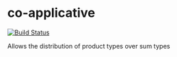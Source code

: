 # co-applicative

[![Build Status](https://travis-ci.org/literate-unitb/co-applicative.svg?branch=master)](https://travis-ci.org/literate-unitb/co-applicative)

Allows the distribution of product types over sum types
